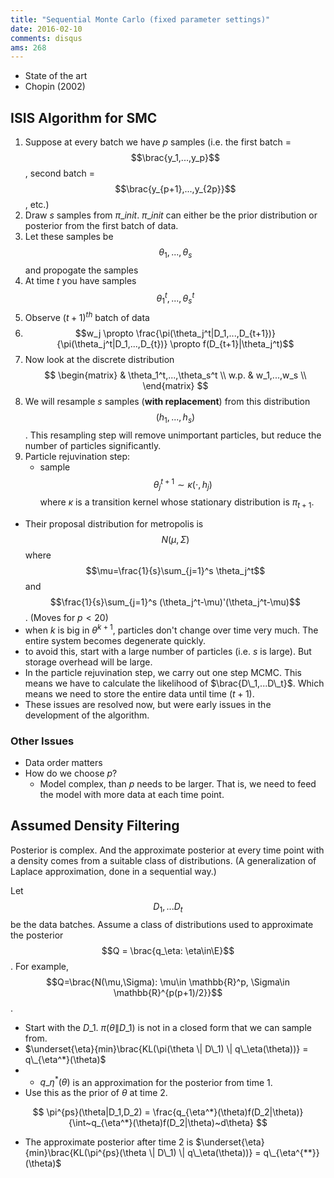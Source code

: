```yaml
---
title: "Sequential Monte Carlo (fixed parameter settings)"
date: 2016-02-10
comments: disqus
ams: 268
---
```


- State of the art
- Chopin (2002)

## ISIS Algorithm for SMC

1. Suppose at every batch we have $p$ samples (i.e. the first batch = $$\brac{y_1,...,y_p}$$, second batch = $$\brac{y_{p+1},...,y_{2p}}$$, etc.)
2. Draw $s$ samples from $\pi\_{init}$. $\pi\_{init}$ can either be the prior distribution or posterior from the first batch of data.
3. Let these samples be $$\theta_1,...,\theta_s$$ and propogate the samples
4. At time $t$ you have samples $$\theta_1^t,...,\theta_s^t$$
5. Observe $(t+1)^{th}$ batch of data
6. $$w_j \propto \frac{\pi(\theta_j^t|D_1,...,D_{t+1})}{\pi(\theta_j^t|D_1,...,D_{t})} \propto f(D_{t+1}|\theta_j^t)$$
7. Now look at the discrete distribution $$
  \begin{matrix}
    & \theta_1^t,...,\theta_s^t \\
    w.p. & w_1,...,w_s \\
  \end{matrix}
$$
8. We will resample $s$ samples (**with replacement**) from this distribution $$(h_1,...,h_s)$$. This resampling step will remove unimportant particles, but reduce the number of particles significantly.
9. Particle rejuvination step:
   - sample $$\theta_j^{t+1} \sim \kappa(\cdot,h_j)$$ where $\kappa$ is a transition kernel whose stationary distribution is $\pi_{t+1}$.
  - Their proposal distribution for metropolis is $$N(\mu,\Sigma)$$ where $$\mu=\frac{1}{s}\sum_{j=1}^s \theta_j^t$$ and $$\frac{1}{s}\sum_{j=1}^s (\theta_j^t-\mu)'(\theta_j^t-\mu)$$. (Moves for $p \lt 20$)
  - when $k$ is big in $\theta^{k+1}$, particles don't change over time very much. The entire system becomes degenerate quickly.
  - to avoid this, start with a large number of particles (i.e. $s$ is large). But storage overhead will be large.
  - In the particle rejuvination step, we carry out one step MCMC. This means we have to calculate the likelihood of $\brac{D\_1,...D\_t}$. Which means we need to store the entire data until time $(t+1)$.
  - These issues are resolved now, but were early issues in the development of the algorithm.

### Other Issues

- Data order matters
- How do we choose $p$?
    - Model complex, than $p$ needs to be larger. That is, we need to feed the model with more data at each time point.



## Assumed Density Filtering

Posterior is complex. And the approximate posterior at every time point with a density comes from a suitable class of distributions. (A generalization of Laplace approximation, done in a sequential way.)

Let $$D_1,...D_t$$ be the data batches. Assume a class of distributions used to approximate the posterior $$Q = \brac{q_\eta: \eta\in\E}$$. For example, $$Q=\brac{N(\mu,\Sigma): \mu\in \mathbb{R}^p, \Sigma\in \mathbb{R}^{p(p+1)/2}}$$.

- Start with the $D\_1$. $\pi(\theta \| D\_1)$ is not in a closed form that we can sample from.
- $\underset{\eta}{min}\brac{KL(\pi(\theta \| D\_1) \| q\_\eta(\theta))} = q\_{\eta^*}(\theta)$
-    - $q\_{\eta^*}(\theta)$ is an approximation for the posterior from time 1.
- Use this as the prior of $\theta$ at time 2. 

$$
  \pi^{ps}(\theta|D_1,D_2) = \frac{q_{\eta^*}(\theta)f(D_2|\theta)}{\int~q_{\eta^*}(\theta)f(D_2|\theta)~d\theta}
$$

- The approximate posterior after time 2 is $\underset{\eta}{min}\brac{KL(\pi^{ps}(\theta \| D\_1) \| q\_\eta(\theta))} = q\_{\eta^{**}}(\theta)$
